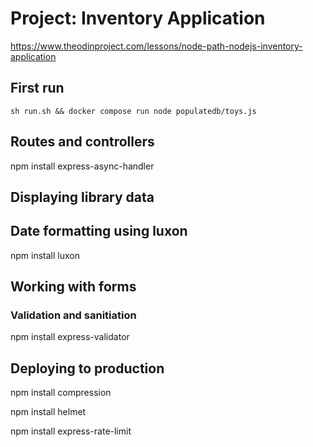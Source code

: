# Project: Inventory Application
https://www.theodinproject.com/lessons/node-path-nodejs-inventory-application

## First run
`sh run.sh && docker compose run node populatedb/toys.js`

## Routes and controllers
npm install express-async-handler

## Displaying library data
## Date formatting using luxon
npm install luxon

## Working with forms
### Validation and sanitiation

npm install express-validator


## Deploying to production

npm install compression

npm install helmet

npm install express-rate-limit